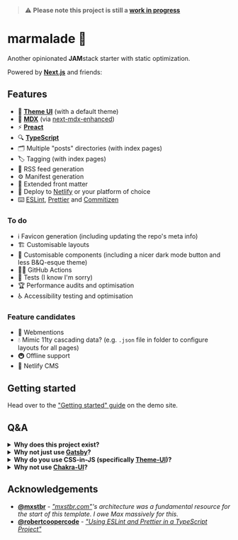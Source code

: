 > ⚠️ **Please note this project is still a [work in progress](#to-do)**

# marmalade 🍊

Another opinionated **JAM**stack starter with static optimization.

Powered by [**Next.js**](https://nextjs.org) and friends:

## Features

- 🎨 [**Theme UI**](https://theme-ui.com/) (with a default theme)
- 📝 [**MDX**](https://mdxjs.com/) (via [next-mdx-enhanced](https://github.com/hashicorp/next-mdx-enhanced))
- ⚡️ [**Preact**](https://preactjs.com/)
- 🔍 [**TypeScript**](https://typescriptlang.org/)
- 🗂 Multiple "posts" directories (with index pages)
- 🏷 Tagging (with index pages)
- 📡 RSS feed generation
- ⚙️ Manifest generation
- 🍒 Extended front matter
- 🚢 Deploy to [Netlify](https://netlify.com/) or your platform of choice
- ⌨️ [ESLint](https://eslint.org/), [Prettier](https://prettier.io/) and [Commitizen](https://github.com/commitizen/cz-cli)

### To do

- ℹ️ Favicon generation (including updating the repo's meta info)
- 🏗 Customisable layouts
- 🧱 Customisable components (including a nicer dark mode button and less B&Q-esque theme)
- 👷‍♀ GitHub Actions
- 🧪 Tests (I know I'm sorry)
- 🏆 Performance audits and optimisation
- ♿️ Accessibility testing and optimisation

### Feature candidates

- 💬 Webmentions
- 💧 Mimic 11ty cascading data? (e.g. `.json` file in folder to configure layouts for all pages)
- 🚇 Offline support
- 📝 Netlify CMS

## Getting started

Head over to the ["Getting started" guide](https://marmalade.joebell.co.uk/blog/getting-started) on the demo site.

## Q&A

<details>
 <summary><b>Why does this project exist?</b></summary>
  <p>It's how I like to build things right now. You might like it too or you might not; and that's totally fine.</p>

  <p>This project was born out of a polarization on "how things should be built" in the current Front End climate. Specifically, a comment stating "stop wasting time perfecting your personal site's tech stack". Tweaking my tech stack pushes me to leave my comfort zone and broaden my knowledge; I'd actively encourage others to try new tools where possible.</p>

  <p>Build what you love and don't feel disheartened to try something new or go down a different route.</p>
</details>

<details>
 <summary><b>Why not just use <a href="https://www.gatsbyjs.org/">Gatsby</a>?</b></summary>
  I love <a href="https://www.gatsbyjs.org/">Gatsby</a>, I use it for my <a href="https://github.com/joe-bell/joebell.co.uk">personal site</a>. I like the fact I can install a plugin and let it magically solve my problems, but I equally think it's important to understand what goes on <em>behind</em> the scenes. I heard about Next.js' static export feature just after finishing my personal site and felt like it was worth an explore.
</details>

<details>
 <summary><b>Why do you use CSS-in-JS (specifically <a href="https://theme-ui.com/">Theme-UI</a>)?</b></summary>
  It feels right. I was a SASS advocate, but now it just feels cumbersome and outdated. With CSS-in-JS I can make the most of a theme schema to reinforce design tokens.
</details>

<details>
 <summary><b>Why not use <a href="https://chakra-ui.com/">Chakra-UI</a>?</b></summary>
    <a href="https://chakra-ui.com/">Chakra-UI</a> is bound to the Styled System Theme Specification and Emotion, so unfortunately not an option for this project 💔
</details>

## Acknowledgements

- [**@mxstbr**](https://github.com/mxstbr) - _["mxstbr.com"](https://github.com/mxstbr/mxstbr.com)'s architecture was a fundamental resource for the start of this template. I owe Max massively for this._
- [**@robertcoopercode**](https://github.com/robertcoopercode) - [_"Using ESLint and Prettier in a TypeScript Project"_](https://www.robertcooper.me/using-eslint-and-prettier-in-a-typescript-project)
